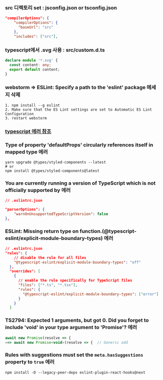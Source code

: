 ### src 디렉토리 set : jsconfig.json or tsconfig.json
```json
"compilerOptions": {
    "compilerOptions": {
      "baseUrl": "src"
    },
    "includes": ["src"],
```

### typescript에서 .svg 사용 : src/custom.d.ts
```ts
declare module '*.svg' {
  const content: any;
  export default content;
}
```

### webstorm =>  ESLint: Specify a path to the 'eslint' package 메세지 삭제
```shell
1. npm install --g eslint
2. Make sure that the ES Lint settings are set to Automatic ES Lint Configuration
3. restart webstorm
```

### [typescript 에러 참조](https://velog.io/@edie_ko/React-TypeScript-JavaScript에서-TypeScript로-변환-에러-선물-세트)

### Type of property 'defaultProps' circularly references itself in mapped type 에러
```shell
yarn upgrade @types/styled-components --latest
# or
npm install @types/styled-components@latest
```

###  You are currently running a version of TypeScript which is not officially supported by 에러
```json
// .eslintrc.json

"parserOptions": {
    "warnOnUnsupportedTypeScriptVersion": false
},
```

### ESLint: Missing return type on function.(@typescript-eslint/explicit-module-boundary-types) 에러
```json
// .eslintrc.json
"rules": {
    // disable the rule for all files
    "@typescript-eslint/explicit-module-boundary-types": "off"
  },
  "overrides": [
    {
      // enable the rule specifically for TypeScript files
      "files": ["*.ts", "*.tsx"],
      "rules": {
        "@typescript-eslint/explicit-module-boundary-types": ["error"]
      }
    }
  ]
  ```

### TS2794: Expected 1 arguments, but got 0. Did you forget to include 'void' in your type argument to 'Promise'? 에러
```js
await new Promise(resolve => {
==> await new Promise<void>(resolve => {  // Generic add
```

### Rules with suggestions must set the `meta.hasSuggestions` property to `true` 에러
```shell
npm install -D --legacy-peer-deps eslint-plugin-react-hooks@next
```